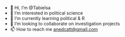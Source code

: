 - 👋 Hi, I’m @Tabielsa
- 👀 I’m interested in political science
- 🌱 I’m currently learning political & R 
- 💞️ I’m looking to collaborate on investigation projects 
- 📫 How to reach me anedcatt@gmail.com

<!---
Tabielsa/Tabielsa is a ✨ special ✨ repository because its `README.md` (this file) appears on your GitHub profile.
You can click the Preview link to take a look at your changes.
--->
